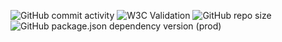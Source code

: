 ![GitHub commit activity](https://img.shields.io/github/commit-activity/m/tensegrity666/songbird?style=flat-square)
![W3C Validation](https://img.shields.io/w3c-validation/html?style=flat-square&targetUrl=https%3A%2F%2Fapp.netlify.com%2Fsites%2Ftensegrity666-songbird%2Foverview)
![GitHub repo size](https://img.shields.io/github/repo-size/tensegrity666/songbird?style=flat-square)
![GitHub package.json dependency version (prod)](https://img.shields.io/github/package-json/dependency-version/tensegrity666/songbird/react?style=flat-square)
